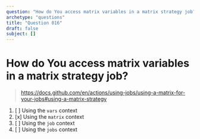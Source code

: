 ```yaml
---
question: "How do You access matrix variables in a matrix strategy job?"
archetype: "questions"
title: "Question 016"
draft: false
subject: []
---
```


# How do You access matrix variables in a matrix strategy job?

> https://docs.github.com/en/actions/using-jobs/using-a-matrix-for-your-jobs#using-a-matrix-strategy
1. [ ] Using the `vars` context
1. [x] Using the `matrix` context
1. [ ] Using the `job` context
1. [ ] Using the `jobs` context
